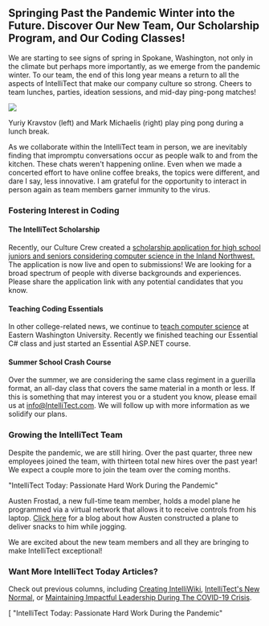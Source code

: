 

## Springing Past the Pandemic Winter into the Future. Discover Our New Team, Our Scholarship Program, and Our Coding Classes!

We are starting to see signs of spring in Spokane, Washington, not only in the climate but perhaps more importantly, as we emerge from the pandemic winter. To our team, the end of this long year means a return to all the aspects of IntelliTect that make our company culture so strong. Cheers to team lunches, parties, ideation sessions, and mid-day ping-pong matches!

![](https://intellitect.comhttps://intellitect.com/wp-content/uploads/2021/04/Mark-Ping-Pong-1024x768.webp)

Yuriy Kravstov (left) and Mark Michaelis (right) play ping pong during a lunch break.

As we collaborate within the IntelliTect team in person, we are inevitably finding that impromptu conversations occur as people walk to and from the kitchen. These chats weren't happening online. Even when we made a concerted effort to have online coffee breaks, the topics were different, and dare I say, less innovative. I am grateful for the opportunity to interact in person again as team members garner immunity to the virus.

### Fostering Interest in Coding

#### The IntelliTect Scholarship

Recently, our Culture Crew created a [scholarship application for high school juniors and seniors considering computer science in the Inland Northwest.](https://forms.office.com/pages/responsepage.aspx?id=BxkyN6UUkEOYfewMZsZVzXsAdSGbOdZIkTYGnAkObtZURU83MUpHQ1JWUUpEQU5JOUNOODlJUEQyVi4u) The application is now live and open to submissions! We are looking for a broad spectrum of people with diverse backgrounds and experiences. Please share the application link with any potential candidates that you know.

#### Teaching Coding Essentials

In other college-related news, we continue to [teach computer science](/intellitect-today-teaching-at-eastern/) at Eastern Washington University. Recently we finished teaching our Essential C# class and just started an Essential ASP.NET course.

#### Summer School Crash Course

Over the summer, we are considering the same class regiment in a guerilla format, an all-day class that covers the same material in a month or less. If this is something that may interest you or a student you know, please email us at [info@IntelliTect.com](mailto:info@IntelliTect.com). We will follow up with more information as we solidify our plans.

### Growing the IntelliTect Team

Despite the pandemic, we are still hiring. Over the past quarter, three new employees joined the team, with thirteen total new hires over the past year! We expect a couple more to join the team over the coming months.

 "IntelliTect Today: Passionate Hard Work During the Pandemic"

Austen Frostad, a new full-time team member, holds a model plane he programmed via a virtual network that allows it to receive controls from his laptop. [Click here](https://intellitect.com/delivery-drone/) for a blog about how Austen constructed a plane to deliver snacks to him while jogging.

We are excited about the new team members and all they are bringing to make IntelliTect exceptional!

### Want More IntelliTect Today Articles?

Check out previous columns, including [Creating IntelliWiki](/intellitect-today-creating-intelliwiki), [IntelliTect's New Normal](/intellitects-new-normal-pandemic/), or [Maintaining Impactful Leadership During The COVID-19 Crisis](/intellitects-new-normal-pandemic/).

[ "IntelliTect Today: Passionate Hard Work During the Pandemic"
